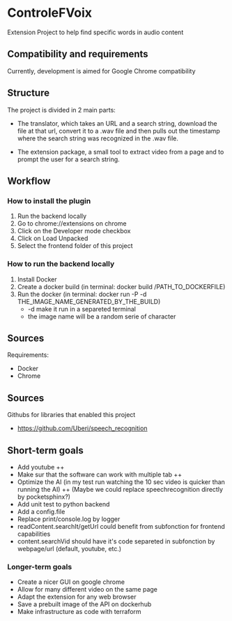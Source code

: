 # ControleFVoix

Extension Project to help find specific words in audio content

## Compatibility and requirements

Currently, development is aimed for Google Chrome compatibility

## Structure

The project is divided in 2 main parts:

- The translator, which takes an URL and a search string, download the file at that url, convert it to a .wav file and then pulls out the timestamp where the search string was recognized in the .wav file.

- The extension package, a small tool to extract video from a page and to prompt the user for a search string.

## Workflow

### How to install the plugin

1. Run the backend locally
2. Go to chrome://extensions on chrome
3. Click on the Developer mode checkbox
4. Click on Load Unpacked
5. Select the frontend folder of this project

### How to run the backend locally

1. Install Docker
2. Create a docker build (in terminal: docker build /PATH_TO_DOCKERFILE)
3. Run the docker (in terminal: docker run -P -d THE_IMAGE_NAME_GENERATED_BY_THE_BUILD)
    - -d make it run in a separeted terminal
    - the image name will be a random serie of character

## Sources

Requirements:
- Docker
- Chrome

## Sources

Githubs for libraries that enabled this project
- https://github.com/Uberi/speech_recognition

## Short-term goals

- Add youtube ++
- Make sur that the software can work with multiple tab ++
- Optimize the AI (in my test run watching the 10 sec video is quicker than running the AI) ++ (Maybe we could replace speechrecognition directly by pocketsphinx?)
- Add unit test to python backend
- Add a config.file
- Replace print/console.log by logger 
- readContent.searchIt/getUrl could benefit from subfonction for frontend capabilities
- content.searchVid should have it's code separeted in subfonction by webpage/url (default, youtube, etc.)

### Longer-term goals

- Create a nicer GUI on google chrome
- Allow for many different video on the same page
- Adapt the extension for any web browser
- Save a prebuilt image of the API on dockerhub
- Make infrastructure as code with terraform

